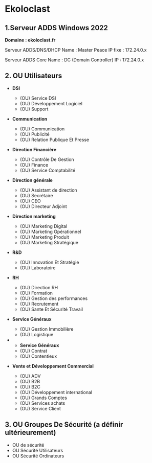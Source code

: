 # Ekoloclast

## 1.Serveur ADDS Windows 2022 

**Domaine : ekoloclast.fr**

Serveur ADDS/DNS/DHCP
Name : Master Peace
IP fixe : 172.24.0.x

Serveur ADDS Core
Name : DC (Domain Controller)
IP : 172.24.0.x

## 2. OU Utilisateurs

- **DSI**
  - (OU) Service DSI
  - (OU) Développement Logiciel
  - (OU) Support
    
- **Communication**
  - (OU) Communication
  - (OU) Publicité
  - (OU) Relation Publique Et Presse
   

- **Direction Financière**
  - (OU) Contrôle De Gestion
  - (OU) Finance 
  - (OU) Service Comptabilité
  

- **Direction générale**
  - (OU) Assistant de direction
  - (OU) Secrétaire
  - (OU) CEO
  - (OU) Directeur Adjoint


- **Direction marketing**
  - (OU) Marketing Digital
  - (OU) Marketing Opérationnel
  - (OU) Marketing Produit
  - (OU) Marketing Stratégique
 
- **R&D**
  - (OU) Innovation Et Stratégie
  - (OU) Laboratoire

- **RH**
  - (OU) Direction RH
  - (OU) Formation
  - (OU) Gestion des performances
  - (OU) Recrutement
  - (OU) Sante Et Sécurité Travail


- **Service Généraux**
  - (OU) Gestion Immobilière
  - (OU) Logistique
 
- - **Service Généraux**
  - (OU) Contrat
  - (OU) Contentieux
  
- **Vente et Développement Commercial**
  - (OU) ADV
  - (OU) B2B
  - (OU) B2C
  - (OU) Développement international
  - (OU) Grands Comptes
  - (OU) Services achats
  - (OU) Service Client
  

## 3. OU Groupes De Sécurité (a définir ultérieurement)

- OU de sécurité
- OU Sécurité Utilisateurs 
- OU Sécurité Ordinateurs



